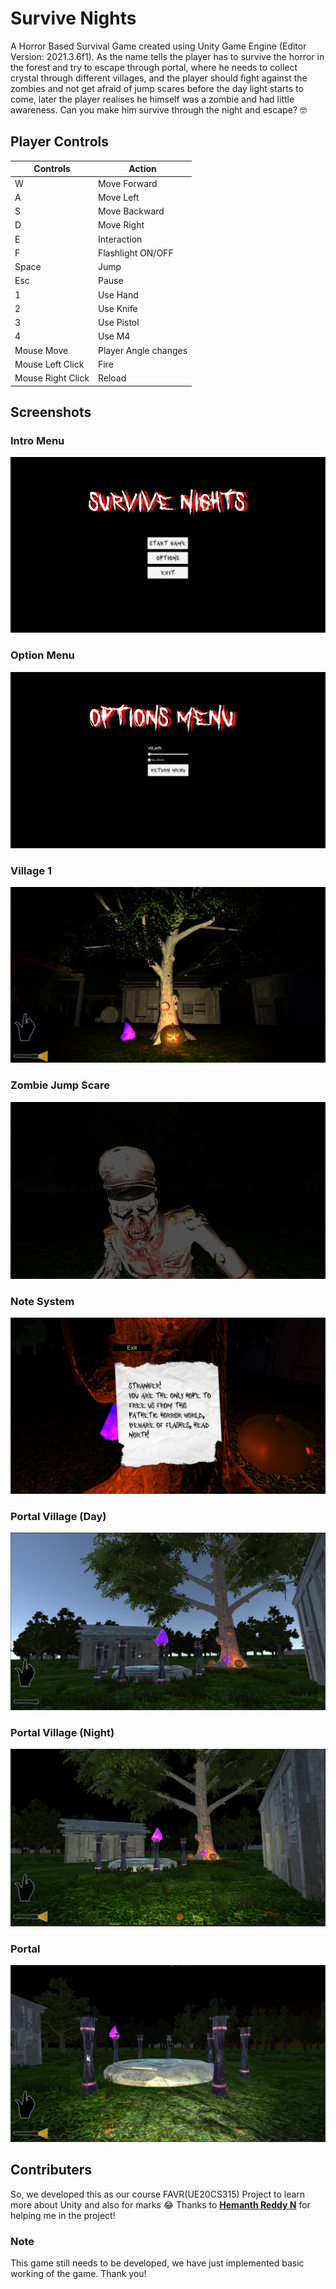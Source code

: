 # Survive Nights
A Horror Based Survival Game created using Unity Game Engine (Editor Version: 2021.3.6f1). As the name tells the player has to survive the horror in the forest and try to escape through portal, where he needs to collect crystal through different villages, and the player should fight against the zombies and not get afraid of jump scares before the day light starts to come, later the player realises he himself was a zombie and had little awareness. Can you make him survive through the night and escape? 🤓

## Player Controls

|Controls|Action  |
|--|--|
|W  |Move Forward  |
|A  |Move Left  |
|S  |Move Backward  |
|D  |Move Right  |
|E  |Interaction   |
|F  |Flashlight ON/OFF   |
|Space  |Jump  |
|Esc  |Pause  |
|1  |Use Hand  |
|2  |Use Knife  |
|3  |Use Pistol  |
|4  |Use M4  |
|Mouse Move |Player Angle changes  |
|Mouse Left Click  |Fire  |
|Mouse Right Click  |Reload  |

## Screenshots

### Intro Menu
![intromenu](./Images/1.png)

### Option Menu
![intromenu](./Images/2.png)

### Village 1
![intromenu](./Images/3.png)

### Zombie Jump Scare
![intromenu](./Images/4.png)

### Note System
![intromenu](./Images/5.png)

### Portal Village (Day)
![intromenu](./Images/6.png)

### Portal Village (Night)
![intromenu](./Images/7.png)

### Portal
![intromenu](./Images/8.png)

## Contributers
So, we developed this as our course FAVR(UE20CS315) Project to learn more about Unity and also for marks 😂
Thanks to [**Hemanth Reddy N**](https://github.com/hemanth-2104) for helping me in the project!

### Note
This game still needs to be developed, we have just implemented basic working of the game. Thank you!
